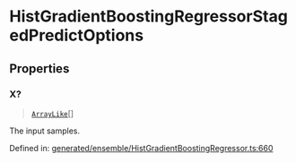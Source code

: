 # HistGradientBoostingRegressorStagedPredictOptions

## Properties

### X?

> [`ArrayLike`](../types/ArrayLike.md)[]

The input samples.

Defined in:  [generated/ensemble/HistGradientBoostingRegressor.ts:660](https://github.com/transitive-bullshit/scikit-learn-ts/blob/92ab806/packages/sklearn/src/generated/ensemble/HistGradientBoostingRegressor.ts#L660)
